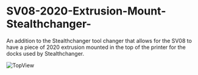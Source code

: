 # SV08-2020-Extrusion-Mount-Stealthchanger-
An addition to the Stealthchanger tool changer that allows for the SV08 to have a piece of 2020 extrusion mounted in the top of the printer for the docks used by Stealthchanger.

![TopView](TopdownView#1.PNG)